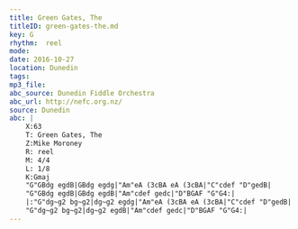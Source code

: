 ```yaml
---
title: Green Gates, The
titleID: green-gates-the.md
key: G
rhythm:  reel
mode:
date: 2016-10-27
location: Dunedin
tags:
mp3_file:
abc_source: Dunedin Fiddle Orchestra
abc_url: http://nefc.org.nz/
source: Dunedin
abc: |
    X:63
    T: Green Gates, The
    Z:Mike Moroney
    R: reel
    M: 4/4
    L: 1/8
    K:Gmaj
    "G"GBdg egdB|GBdg egdg|"Am"eA (3cBA eA (3cBA|"C"cdef "D"gedB|
    "G"GBdg egdB|GBdg egdB|"Am"cdef gedc|"D"BGAF "G"G4:|
    |:"G"dg~g2 bg~g2|dg~g2 egdg|"Am"eA (3cBA eA (3cBA|"C"cdef "D"gedB|
    "G"dg~g2 bg~g2|dg~g2 egdB|"Am"cdef gedc|"D"BGAF "G"G4:|
---
```

